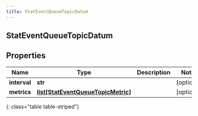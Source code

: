 ```yaml
---
title: StatEventQueueTopicDatum
---
```

## StatEventQueueTopicDatum

## Properties

|Name | Type | Description | Notes|
|------------ | ------------- | ------------- | -------------|
| **interval** | **str** |  | [optional] |
| **metrics** | [**list[StatEventQueueTopicMetric]**](StatEventQueueTopicMetric.html) |  | [optional] |
{: class="table table-striped"}


